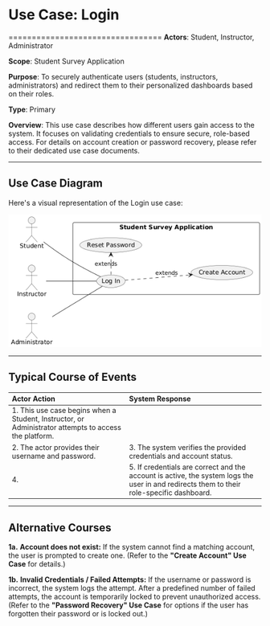 # Use Case: Login
=================================
**Actors**: Student, Instructor, Administrator

**Scope**: Student Survey Application

**Purpose**: To securely authenticate users (students, instructors, administrators) and redirect them to their personalized dashboards based on their roles.

**Type**: Primary

**Overview**: This use case describes how different users gain access to the system. It focuses on validating credentials to ensure secure, role-based access. For details on account creation or password recovery, please refer to their dedicated use case documents.

---

## Use Case Diagram

Here's a visual representation of the Login use case:

![Login Use Case Diagram](login_usecase.png)

---

## Typical Course of Events

| Actor Action | System Response |
|:--------------|:----------------|
| 1. This use case begins when a Student, Instructor, or Administrator attempts to access the platform. | |
| 2. The actor provides their username and password. | 3. The system verifies the provided credentials and account status. |
| 4. | 5. If credentials are correct and the account is active, the system logs the user in and redirects them to their role-specific dashboard. |

---

## Alternative Courses

**1a.** **Account does not exist:** If the system cannot find a matching account, the user is prompted to create one. (Refer to the **"Create Account" Use Case** for details.)

**1b.** **Invalid Credentials / Failed Attempts:** If the username or password is incorrect, the system logs the attempt. After a predefined number of failed attempts, the account is temporarily locked to prevent unauthorized access. (Refer to the **"Password Recovery" Use Case** for options if the user has forgotten their password or is locked out.)